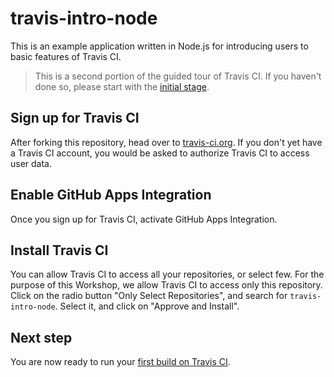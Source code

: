 # travis-intro-node

This is an example application written in Node.js for
introducing users to basic features of Travis CI.

> This is a second portion of the guided tour of Travis CI.
> If you haven't done so, please start with the
> [initial stage](../../tree/01.intro).

## Sign up for Travis CI

After forking this repository, head over to [travis-ci.org](https://travis-ci.com).
If you don't yet have a Travis CI account, you would be asked to
authorize Travis CI to access user data.

## Enable GitHub Apps Integration

Once you sign up for Travis CI, activate GitHub Apps Integration.

## Install Travis CI

You can allow Travis CI to access all your repositories, or select few.
For the purpose of this Workshop, we allow Travis CI to access only this repository.
Click on the radio button "Only Select Repositories", and search for
`travis-intro-node`.
Select it, and click on "Approve and Install".

## Next step

You are now ready to run your [first build on Travis CI](../../tree/03.first_build).
